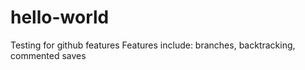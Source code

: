 # hello-world
Testing for github features
Features include: branches, backtracking, commented saves
